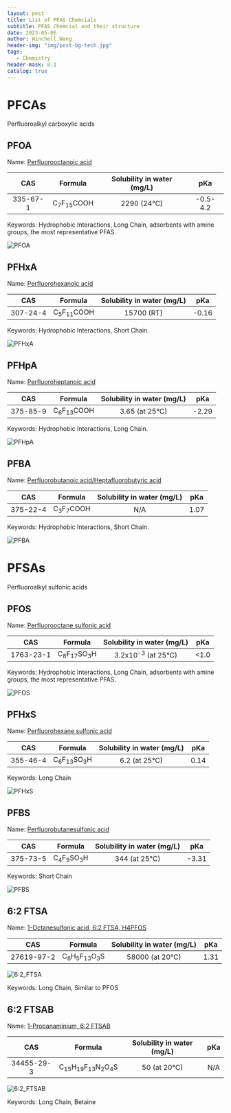 ```yaml
---
layout: post
title: List of PFAS Chemcials
subtitle: PFAS Chemcial and their structure
date: 2023-05-06
author: Winchell.Wang
header-img: "img/post-bg-tech.jpg"
tags:
   - Chemistry
header-mask: 0.1
catalog: true
---
```


# PFCAs

Perfluoroalkyl carboxylic acids

## PFOA

Name: [Perfluorooctanoic acid](https://pubchem.ncbi.nlm.nih.gov/compound/9554)

|CAS|Formula|Solubility in water (mg/L)|pKa|
|:-:|:-:|:-:|:-:|
|335-67-1|C<sub>7</sub>F<sub>15</sub>COOH|2290 (24°C)|-0.5-4.2|

Keywords: Hydrophobic Interactions, Long Chain, adsorbents with amine groups, the most representative PFAS.

![PFOA](https://pubchem.ncbi.nlm.nih.gov/image/imgsrv.fcgi?cid=9554&t=l)

## PFHxA

Name: [Perfluorohexanoic acid](https://pubchem.ncbi.nlm.nih.gov/compound/67542)

|CAS|Formula|Solubility in water (mg/L)|pKa|
|:-:|:-:|:-:|:-:|
|307-24-4|C<sub>5</sub>F<sub>11</sub>COOH|15700 (RT)|-0.16|

Keywords: Hydrophobic Interactions, Short Chain.

![PFHxA](https://pubchem.ncbi.nlm.nih.gov/image/imgsrv.fcgi?cid=67542&t=l)

## PFHpA

Name: [Perfluoroheptanoic acid](https://pubchem.ncbi.nlm.nih.gov/compound/67818)

|CAS|Formula|Solubility in water (mg/L)|pKa|
|:-:|:-:|:-:|:-:|
|375-85-9|C<sub>6</sub>F<sub>13</sub>COOH|3.65 (at 25°C)|-2.29|

Keywords: Hydrophobic Interactions, Long Chain.

![PFHpA](https://pubchem.ncbi.nlm.nih.gov/image/imgsrv.fcgi?cid=67818&t=l)

## PFBA

Name: [Perfluorobutanoic acid/Heptafluorobutyric acid](https://pubchem.ncbi.nlm.nih.gov/compound/9777)

|CAS|Formula|Solubility in water (mg/L)|pKa|
|:-:|:-:|:-:|:-:|
|375-22-4|C<sub>3</sub>F<sub>7</sub>COOH|N/A|1.07|

Keywords: Hydrophobic Interactions, Short Chain.

![PFBA](https://pubchem.ncbi.nlm.nih.gov/image/imgsrv.fcgi?cid=9777&t=l)

# PFSAs

Perfluoroalkyl sulfonic acids

## PFOS

Name: [Perfluorooctane sulfonic acid](https://pubchem.ncbi.nlm.nih.gov/compound/74483)

|CAS|Formula|Solubility in water (mg/L)|pKa|
|:-:|:-:|:-:|:-:|
|1763-23-1|C<sub>8</sub>F<sub>17</sub>SO<sub>3</sub>H|3.2x10<sup>-3</sup> (at 25°C)|<1.0|

Keywords: Hydrophobic Interactions, Long Chain, adsorbents with amine groups, the most representative PFAS.

![PFOS](https://pubchem.ncbi.nlm.nih.gov/image/imgsrv.fcgi?cid=74483&t=l)

## PFHxS

Name: [Perfluorohexane sulfonic acid](https://pubchem.ncbi.nlm.nih.gov/compound/67734)

|CAS|Formula|Solubility in water (mg/L)|pKa|
|:-:|:-:|:-:|:-:|
|355-46-4|C<sub>6</sub>F<sub>13</sub>SO<sub>3</sub>H|6.2 (at 25°C)|0.14|

Keywords: Long Chain

![PFHxS](https://pubchem.ncbi.nlm.nih.gov/image/imgsrv.fcgi?cid=67734&t=l)

## PFBS

Name: [Perfluorobutanesulfonic acid](https://pubchem.ncbi.nlm.nih.gov/compound/67815)

|CAS|Formula|Solubility in water (mg/L)|pKa|
|:-:|:-:|:-:|:-:|
|375-73-5|C<sub>4</sub>F<sub>9</sub>SO<sub>3</sub>H|344 (at 25°C)|-3.31|

Keywords: Short Chain

![PFBS](https://pubchem.ncbi.nlm.nih.gov/image/imgsrv.fcgi?cid=67815&t=l)

## 6:2 FTSA

Name: [1-Octanesulfonic acid, 6:2 FTSA, H4PFOS](https://pubchem.ncbi.nlm.nih.gov/compound/119688)

|CAS|Formula|Solubility in water (mg/L)|pKa|
|:-:|:-:|:-:|:-:|
|27619-97-2|C<sub>8</sub>H<sub>5</sub>F<sub>13</sub>O<sub>3</sub>S|58000 (at 20°C)|1.31|

![6:2_FTSA](https://pubchem.ncbi.nlm.nih.gov/image/imgsrv.fcgi?cid=119688&t=l)

Keywords: Long Chain, Similar to PFOS

## 6:2 FTSAB

Name: [1-Propanaminium, 6:2 FTSAB](https://pubchem.ncbi.nlm.nih.gov/compound/118691)

|CAS|Formula|Solubility in water (mg/L)|pKa|
|:-:|:-:|:-:|:-:|
|34455-29-3|C<sub>15</sub>H<sub>19</sub>F<sub>13</sub>N<sub>2</sub>O<sub>4</sub>S|50 (at 20°C)|N/A|

![6:2_FTSAB](https://pubchem.ncbi.nlm.nih.gov/image/imgsrv.fcgi?cid=118691&t=l)

Keywords: Long Chain, Betaine